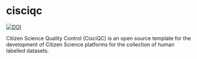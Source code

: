# cisciqc
[![DOI](https://zenodo.org/badge/392988791.svg)](https://zenodo.org/badge/latestdoi/392988791)



Citizen Science Quality Control (CisciQC) is an open source template for the development of Citizen Science platforms for the collection of human labelled datasets. 
